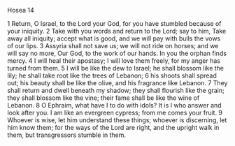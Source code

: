 Hosea 14

1	Return, O Israel, to the Lord your God, for you have stumbled because of your iniquity.
2	Take with you words and return to the Lord; say to him, Take away all iniquity; accept what is good, and we will pay with bulls the vows of our lips.
3	Assyria shall not save us; we will not ride on horses; and we will say no more, Our God, to the work of our hands. In you the orphan finds mercy.
4	I will heal their apostasy; I will love them freely, for my anger has turned from them.
5	I will be like the dew to Israel; he shall blossom like the lily; he shall take root like the trees of Lebanon;
6	his shoots shall spread out; his beauty shall be like the olive, and his fragrance like Lebanon.
7	They shall return and dwell beneath my shadow; they shall flourish like the grain; they shall blossom like the vine; their fame shall be like the wine of Lebanon.
8	O Ephraim, what have I to do with idols? It is I who answer and look after you. I am like an evergreen cypress; from me comes your fruit.
9	Whoever is wise, let him understand these things; whoever is discerning, let him know them; for the ways of the Lord are right, and the upright walk in them, but transgressors stumble in them.


